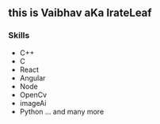 ## this is Vaibhav aKa IrateLeaf

### Skills
- C++
- C
- React 
- Angular 
- Node
- OpenCv
- imageAi
- Python ... and many more
